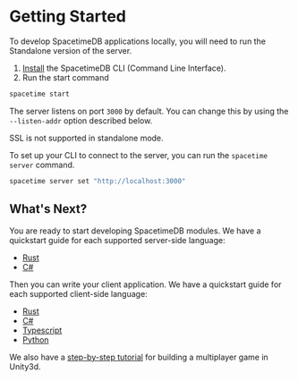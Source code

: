 # Getting Started

To develop SpacetimeDB applications locally, you will need to run the Standalone version of the server.

1. [Install](/install) the SpacetimeDB CLI (Command Line Interface).
2. Run the start command

```bash
spacetime start
```

The server listens on port `3000` by default. You can change this by using the `--listen-addr` option described below.

SSL is not supported in standalone mode.

To set up your CLI to connect to the server, you can run the `spacetime server` command.

```bash
spacetime server set "http://localhost:3000"
```

## What's Next?

You are ready to start developing SpacetimeDB modules. We have a quickstart guide for each supported server-side language:

- [Rust](/docs/modules/rust/quickstart)
- [C#](/docs/modules/c-sharp/quickstart)

Then you can write your client application. We have a quickstart guide for each supported client-side language:

- [Rust](/docs/sdks/rust/quickstart)
- [C#](/docs/sdks/c-sharp/quickstart)
- [Typescript](/docs/sdks/typescript/quickstart)
- [Python](/docs/sdks/python/quickstart)

We also have a [step-by-step tutorial](/docs/unity/part-1) for building a multiplayer game in Unity3d.
